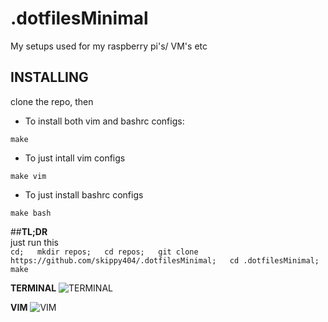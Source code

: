 # .dotfilesMinimal
My setups used for my raspberry pi's/ VM's etc  

## __INSTALLING__  
clone the repo, then
* To install both vim and bashrc configs:
````
make
````
* To just intall vim configs
````
make vim
````
* To just install bashrc configs
````
make bash
````
##__TL;DR__  
just run this  
`cd;  
mkdir repos;  
cd repos;  
git clone https://github.com/skippy404/.dotfilesMinimal;  
cd .dotfilesMinimal;  
make
`
  
 __TERMINAL__
![TERMINAL](https://i.imgur.com/SQlMESF.png)
  
__VIM__
![VIM](https://i.imgur.com/UqgDLXc.png)
